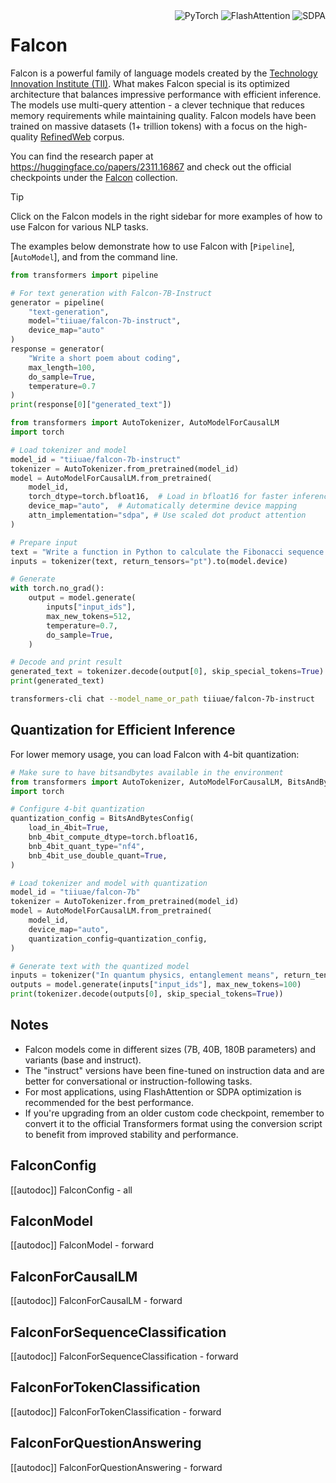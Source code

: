 <!--Copyright 2023 The HuggingFace Team. All rights reserved.

Licensed under the Apache License, Version 2.0 (the "License"); you may not use this file except in compliance with
the License. You may obtain a copy of the License at

http://www.apache.org/licenses/LICENSE-2.0

Unless required by applicable law or agreed to in writing, software distributed under the License is distributed on
an "AS IS" BASIS, WITHOUT WARRANTIES OR CONDITIONS OF ANY KIND, either express or implied. See the License for the
specific language governing permissions and limitations under the License.

⚠️ Note that this file is in Markdown but contain specific syntax for our doc-builder (similar to MDX) that may not be
rendered properly in your Markdown viewer.

-->

<div style="float: right;">
    <div class="flex flex-wrap space-x-1">
        <img alt="PyTorch" src="https://img.shields.io/badge/PyTorch-DE3412?style=flat&logo=pytorch&logoColor=white">
        <img alt="FlashAttention" src="https://img.shields.io/badge/%E2%9A%A1%EF%B8%8E%20FlashAttention-eae0c8?style=flat">
        <img alt="SDPA" src="https://img.shields.io/badge/SDPA-DE3412?style=flat&logo=pytorch&logoColor=white">
    </div>
</div>

# Falcon

Falcon is a powerful family of language models created by the [Technology Innovation Institute (TII)](https://www.tii.ae/). What makes Falcon special is its optimized architecture that balances impressive performance with efficient inference. The models use multi-query attention - a clever technique that reduces memory requirements while maintaining quality. Falcon models have been trained on massive datasets (1+ trillion tokens) with a focus on the high-quality [RefinedWeb](https://arxiv.org/abs/2306.01116) corpus.

You can find the research paper at https://huggingface.co/papers/2311.16867 and check out the official checkpoints under the [Falcon](https://huggingface.co/collections/tiiuae/falcon-64fb432660017eeec9837b5a) collection.

> [!TIP]
> Click on the Falcon models in the right sidebar for more examples of how to use Falcon for various NLP tasks.

The examples below demonstrate how to use Falcon with [`Pipeline`], [`AutoModel`], and from the command line.

<hfoptions id="usage">
<hfoption id="Pipeline">

```py
from transformers import pipeline

# For text generation with Falcon-7B-Instruct
generator = pipeline(
    "text-generation", 
    model="tiiuae/falcon-7b-instruct",
    device_map="auto"
)
response = generator(
    "Write a short poem about coding",
    max_length=100,
    do_sample=True,
    temperature=0.7
)
print(response[0]["generated_text"])
```

</hfoption>
<hfoption id="AutoModel">

```py
from transformers import AutoTokenizer, AutoModelForCausalLM
import torch

# Load tokenizer and model
model_id = "tiiuae/falcon-7b-instruct"
tokenizer = AutoTokenizer.from_pretrained(model_id)
model = AutoModelForCausalLM.from_pretrained(
    model_id,
    torch_dtype=torch.bfloat16,  # Load in bfloat16 for faster inference
    device_map="auto",  # Automatically determine device mapping
    attn_implementation="sdpa", # Use scaled dot product attention
)

# Prepare input
text = "Write a function in Python to calculate the Fibonacci sequence:"
inputs = tokenizer(text, return_tensors="pt").to(model.device)

# Generate
with torch.no_grad():
    output = model.generate(
        inputs["input_ids"],
        max_new_tokens=512,
        temperature=0.7,
        do_sample=True,
    )

# Decode and print result
generated_text = tokenizer.decode(output[0], skip_special_tokens=True)
print(generated_text)
```

</hfoption>
<hfoption id="transformers-cli">

```bash
transformers-cli chat --model_name_or_path tiiuae/falcon-7b-instruct
```

</hfoption>
</hfoptions>

## Quantization for Efficient Inference

For lower memory usage, you can load Falcon with 4-bit quantization:

```python
# Make sure to have bitsandbytes available in the environment
from transformers import AutoTokenizer, AutoModelForCausalLM, BitsAndBytesConfig
import torch

# Configure 4-bit quantization
quantization_config = BitsAndBytesConfig(
    load_in_4bit=True,
    bnb_4bit_compute_dtype=torch.bfloat16,
    bnb_4bit_quant_type="nf4",
    bnb_4bit_use_double_quant=True,
)

# Load tokenizer and model with quantization
model_id = "tiiuae/falcon-7b"
tokenizer = AutoTokenizer.from_pretrained(model_id)
model = AutoModelForCausalLM.from_pretrained(
    model_id,
    device_map="auto",
    quantization_config=quantization_config,
)

# Generate text with the quantized model
inputs = tokenizer("In quantum physics, entanglement means", return_tensors="pt").to(model.device)
outputs = model.generate(inputs["input_ids"], max_new_tokens=100)
print(tokenizer.decode(outputs[0], skip_special_tokens=True))
```

## Notes

- Falcon models come in different sizes (7B, 40B, 180B parameters) and variants (base and instruct).
- The "instruct" versions have been fine-tuned on instruction data and are better for conversational or instruction-following tasks.
- For most applications, using FlashAttention or SDPA optimization is recommended for the best performance.
- If you're upgrading from an older custom code checkpoint, remember to convert it to the official Transformers format using the conversion script to benefit from improved stability and performance.

## FalconConfig

[[autodoc]] FalconConfig
    - all

## FalconModel

[[autodoc]] FalconModel
    - forward

## FalconForCausalLM

[[autodoc]] FalconForCausalLM
    - forward

## FalconForSequenceClassification

[[autodoc]] FalconForSequenceClassification
    - forward

## FalconForTokenClassification

[[autodoc]] FalconForTokenClassification
    - forward

## FalconForQuestionAnswering

[[autodoc]] FalconForQuestionAnswering
    - forward